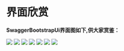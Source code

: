 # 界面欣赏

**SwaggerBootstrapUi界面图如下,供大家赏鉴：**



![](/knife4j/images/s1.png)
![](/knife4j/images/s2.png)
![](/knife4j/images/s3.png)
![](/knife4j/images/s4.png)
![](/knife4j/images/s5.png)
![](/knife4j/images/s6.png)
![](/knife4j/images/s7.png)
 
 
 